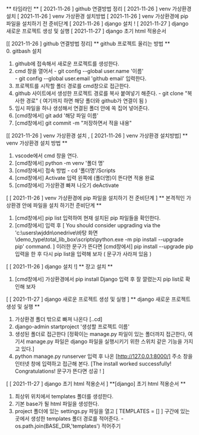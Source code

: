  ** 타임라인 ** 
 [ 2021-11-26 ] github 연결방법 정리 
 [ 2021-11-26 ] venv 가상환경 설치 
 [ 2021-11-26 ] venv 가상환경 설치방법 
 [ 2021-11-26 ] venv 가상환경에 pip 파일을 설치하기 전 준비단계 
 [ 2021-11-26 ] django 설치 ! 
 [ 2021-11-27 ] django 새로운 프로젝트 생성 및 실행
 [ 2021-11-27 ] django 초기 html 적용순서
 

 [[ 2021-11-26 ] github 연결방법 정리]
 ** github 프로젝트 올리는 방법 **   
 0. gitbash 설치  
 1. github에 접속해서 새로운 프로젝트를 생성한다. 
 2. cmd 창을 열어서 - git config --global user.name '이름'                
                    - git config --global user.email 'github email' 입력한다.
 3. 프로젝트를 시작할 폴더 경로를 cmd창으로 접근한다. 
 4. github 사이트에서 생성한 프로젝트 경로를 복사 붙여넣기 해준다.
                    - git clone "복사한 경로" ( 여기까지 하면 해당 폴더와 github가 연결이 됨 )
 5. 임시 파일을 하나 생성해서  연결된 폴더 안에 쏙 집어 넣어준다.
 6. [cmd창에서] git add '해당 파일 이름'
 7. [cmd창에서] git commit -m "저장하면서 적을 내용"   


 [[ 2021-11-26 ] venv 가상환경 설치 , [ 2021-11-26 ] venv 가상환경 설치방법]
 ** venv 가상환경 설치 방법 **
 1. vscode에서 cmd 창을 연다.
 2. [cmd창에서] python -m venv '폴더 명'
 3. [cmd창에서] 접속 방법 - cd '폴더명'/Scripts                 
 4. [cmd창에서] Activate 입력 왼쪽에 (폴더명)이 뜬다면 적용 완료
 5. [cmd창에서] 가상환경 빠져 나오기 deActivate  


[ [ 2021-11-26 ] venv 가상환경에 pip 파일을 설치하기 전 준비단계 ]
 ** 본격적인 가상환경 안에 파일을 설치 하기전 준비단계 **
 1. [cmd창에서] pip list 입력하여 현재 설치된 pip 파일들을 확인한다.
 2. [cmd창에서] 입력 후 [ You should consider upgrading via the 
                        'c:\users\wjddn\onedrive\바탕 화면\demo_type\total_lib_box\scripts\python.exe -m pip install --upgrade pip' command. ]
                        이러한 문구가 뜬다면 [cmd창에서] pip install --upgrade pip 입력을 한 후 다시 pip list을 입력해 보자 ( 문구가 사라져 있음 )

[ [ 2021-11-26 ] django 설치 !]
** 장고 설치 **
1. [cmd창에서] 가상환경에서 pip install Django 입력 후 잘 깔렸는지 pip list로 확인해 보자

[ [ 2021-11-27 ] django 새로운 프로젝트 생성 및 실행 ]
** django 새로운 프로젝트 생성 및 실행 **
1. 가상환경 폴더 밖으로 빠져 나온다 [..cd]
2. django-admin startproject '생성할 프로젝트 이름'
3. 생성된 폴더로 접근한다 [정확이는 manage.py 파일이 있는 폴더까지 접근한다, 
                           여기서 manage.py 파일은 django 파일을 실행시키기 위한 스위치 같은 기능을 가지고 있다.]
4. python manage.py runserver 입력 후 나온 [http://127.0.0.1:8000/] 주소 창을 인터넷 창에 입력하고 접근해 본다.
                                           [The install worked successfully! Congratulations! 문구가 뜬다면 성공 ! ]


[ [ 2021-11-27 ] django 초기 html 적용순서 ]
**[django] 초기 html 적용순서 **
1. 최상위 위치에서 templates 폴더를 생성한다.
2. 기본 base가 될  html 파일을 생성한다. 
3. project 폴더에 있는 settings.py 파일을 열고 [ TEMPLATES = [] ] 구간에 있는 곳에서 생성한 templates 폴더 경로를 적어준다.
                                                                            - os.path.join(BASE_DIR,'templates') 적어주기 



 